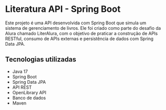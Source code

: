 # Literatura API - Spring Boot

Este projeto é uma API desenvolvida com Spring Boot que simula um sistema de gerenciamento de livros. Ele foi criado como parte do desafio da Alura chamado LiterAlura, com o objetivo de praticar a construção de APIs RESTful, consumo de APIs externas e persistência de dados com Spring Data JPA.


## Tecnologias utilizadas

- Java 17
- Spring Boot
- Spring Data JPA
- API REST
- OpenLibrary API
- Banco de dados
- Maven
